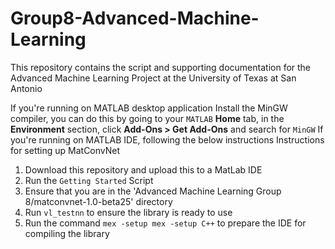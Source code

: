 # Group8-Advanced-Machine-Learning
This repository contains the script and supporting documentation for the Advanced Machine Learning Project at the University of Texas at San Antonio

If you're running on MATLAB desktop application
Install the MinGW compiler, you can do this by going to your `MATLAB` **Home** tab, in the **Environment** section, click **Add-Ons > Get Add-Ons** and search for `MinGW`
If you're running on MATLAB IDE, following the below instructions
Instructions for setting up MatConvNet
1. Download this repository and upload this to a MatLab IDE
2. Run the `Getting Started` Script
3. Ensure that you are in the 'Advanced Machine Learning Group 8/matconvnet-1.0-beta25' directory
4. Run `vl_testnn` to ensure the library is ready to use
5. Run the command `mex -setup mex -setup C++` to prepare the IDE for compiling the library
